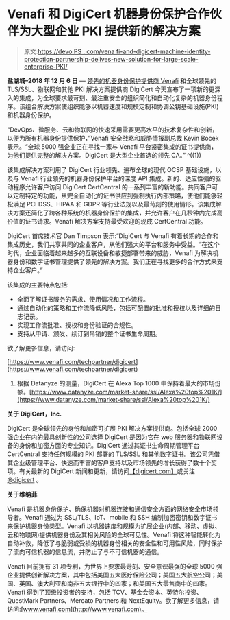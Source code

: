 # Venafi 和 DigiCert 机器身份保护合作伙伴为大型企业 PKI 提供新的解决方案

> 原文:[https://devo PS . com/vena fi-and-digicert-machine-identity-protection-partnership-delives-new-solution-for-large-scale-enterprise-PKI/](https://devops.com/venafi-and-digicert-machine-identity-protection-partnership-delivers-new-solution-for-large-scale-enterprise-pki/)

**盐湖城–2018 年 12 月 6 日** — [领先的机器身份保护提供商 Venafi](https://www.venafi.com/) 和全球领先的 TLS/SSL、物联网和其他 PKI 解决方案提供商 DigiCert 今天宣布了一项新的更深入的集成，为全球要求最苛刻、最注重安全的组织简化和自动化复杂的机器身份程序。该组合解决方案使组织能够以机器速度和规模定制和协调公钥基础设施(PKI)和机器身份保护。

“DevOps、微服务、云和物联网的快速采用需要更高水平的技术复杂性和创新，以便为所有机器身份提供保护，”Venafi 安全战略和威胁情报副总裁 Kevin Bocek 表示。“全球 5000 强企业正在寻找一家与 Venafi 平台紧密集成的证书提供商，为他们提供完整的解决方案。DigiCert 是大型企业首选的领先 CA。” ^((1))

该集成解决方案利用了 DigiCert 行业领先、遍布全球的现代 OCSP 基础设施，以及与 Venafi 行业领先的机器身份保护平台的深度 API 集成。新的、适应性强的驱动程序允许客户访问 DigiCert CertCentral 的一系列丰富的新功能。共同客户可以定制特定的功能，从完全自动化的证书供应到强制执行内部策略，使他们能够轻松满足 PCI DSS、HIPAA 和 GDPR 等行业法规以及最苛刻的使用情形。该集成解决方案还简化了跨各种系统的机器身份保护的集成，并允许客户在几秒钟内完成高价值的证书请求。Venafi 解决方案支持最受欢迎的现成 CertCentral 功能。

DigiCert 首席技术官 Dan Timpson 表示:“DigiCert 与 Venafi 有着长期的合作和集成历史，我们共享共同的企业客户，从他们强大的平台和服务中受益。“在这个时代，企业面临着越来越多的互联设备和敏捷部署带来的威胁，Venafi 为解决机器身份和数字证书管理提供了领先的解决方案。我们正在寻找更多的合作方式来支持企业客户。”

该集成的主要特点包括:

*   全面了解证书服务的需求、使用情况和工作流程。
*   通过自动化的策略和工作流降低风险，包括可配置的批准和授权以及详细的日志记录。
*   实现工作流批准、授权和身份验证的合规性。
*   支持从申请、颁发、续订到吊销的整个证书生命周期。

欲了解更多信息，请访问:

[https://www.venafi.com/techpartner/digicert](https://www.venafi.com/techpartner/digicert)

1.  根据 Datanyze 的测量，DigiCert 在 Alexa Top 1000 中保持着最大的市场份额。[https://www.datanyze.com/market-share/ssl/Alexa%20top%201K/](https://www.datanyze.com/market-share/ssl/Alexa%20top%201K/)

**关于 DigiCert，Inc.**

DigiCert 是全球领先的身份和加密可扩展 PKI 解决方案提供商。包括全球 2000 强企业在内的最具创新性的公司选择 DigiCert 是因为它在 web 服务器和物联网设备的身份和加密方面的专业知识。DigiCert 通过其证书生命周期管理平台 CertCentral 支持任何规模的 PKI 部署的 TLS/SSL 和其他数字证书。该公司凭借其企业级管理平台、快速而丰富的客户支持以及市场领先的增长获得了数十个奖项。有关最新的 DigiCert 新闻和更新，请访问[【digicert.com】](https://www.digicert.com/)或关注 [@digicert](https://www.twitter.com/digicert) 。

**关于维纳菲**

Venafi 是机器身份保护、确保机器对机器连接和通信安全方面的网络安全市场领导者。Venafi 通过为 SSL/TLS、IoT、mobile 和 SSH 编制加密密钥和数字证书来保护机器身份类型。Venafi 以机器速度和规模为扩展企业(内部、移动、虚拟、云和物联网)提供机器身份及其相关风险的全球可见性。Venafi 将这种智能转化为自动补救，降低了与脆弱或受损的机器身份相关的安全性和可用性风险，同时保护了流向可信机器的信息流，并防止了与不可信机器的通信。

Venafi 目前拥有 31 项专利，为世界上要求最苛刻、安全意识最强的全球 5000 强企业提供创新解决方案，其中包括美国五大医疗保险公司；美国五大航空公司；美国、英国、澳大利亚和南非五大银行中的四家；和美国五大零售商中的四家。Venafi 得到了顶级投资者的支持，包括 TCV、基金会资本、英特尔投资、QuestMark Partners、Mercato Partners 和 NextEquity。欲了解更多信息，请访问:[www.venafi.com](http://www.venafi.com)。
